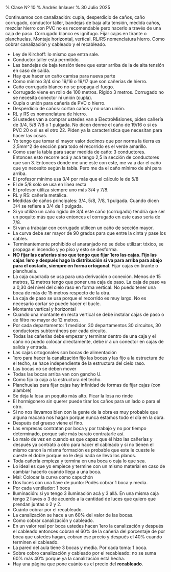 % Clase Nº 10
% Andrés Imlauer
% 30 Julio 2025

Continuamos con canalización: cupla, desperdicio de caños, caño corrugado, conductor taller, bandejas de baja alta tensión, medida caños,
mezclar hierro con PVC no es recomendable pero hacerlo a través de una caja de paso. Corrugado blanco es ignífugo. Fijar cajas en tirante o planchuelas. Montaje horizontal, vertical. RL/RS nomenclatura hierro. Como cobrar canalización y cableado y el recableado.

* Ley de Kirchoff: lo mismo que entra sale.
* Conductor taller está permitido.
* Las bandejas de baja tensión tiene que estar arriba de la de alta tensión en caso de caída.
* Hay que hacer un caño camisa para nueva parte
* Como mínimo 3/4 sino 19/16 o 19/17 que son cañerías de hierro.
* Caño corrugado blanco no se propaga el fuego.
* Corrugado viene en rollo de 100 metros. Rígido 3 metros. Corrugado no se necesita conector ni unión (cupla).
* Cupla o unión para cañería de PVC o hierro.
* Desperdicio de caños: cortan caños y no usan unión.
* RL y RS es nomenclatura de hierro.
* Si ustedes van a comprar ustedes van a ElectroMisiones, piden cañería de 3/4, 5/8 7/8 o 1 pulgada. No dicen denme el caño de 19/16 o si es PVC 20 o si es el otro 22. Piden ya la característica que necesitan para hacer las cosas.
* Yo tengo que tomar el mayor valor decimos que por norma la tierra es 2,5mm^2 de sección para todo el recorrido es el verde amarillo.
* Como usar la tabla para sacar medida de caño: 3 conductores. Entonces esto recorre acá y acá tengo 2,5 la sección de conductores que son 3. Entonces donde me une este con este, me va a dar el caño que yo necesito según la tabla. Pero me da el caño mínimo de ahí para arriba.
* El profesor mínimo usa 3/4 por más que el cálculo le de 5/8
* El de 5/8 solo se usa en línea recta
* El profesor utiliza siempre uno más 3/4 y 7/8.
* RL y RS: cañería metálica.
* Medidas de caños principales: 3/4, 5/8, 7/8, 1 pulgada. Cuando dicen 3/4 se refiere a 3/4 de 1 pulgada.
* Si yo utilizo un caño rígido de 3/4 este caño (corrugado) tendría que ser un poquito más que esto entonces el corrugado en este caso sería de 7/8.
* Si van a trabajar con corrugado utilicen un caño de sección mayor.
* La curva debe ser mayor de 90 grados para que entre la cinta y pase los cables.
* Terminantemente prohibido el anaranjado no se debe utilizar: tóxico, se propaga el incendio y yo piso y esto se desforma.
*  **NO fijar las cañerías sino que tengo que fijar 1ero las cajas. Fijo las cajas 1ero y después hago la distribución si va para arriba para abajo para el costado, siempre en forma ortogonal**. Fijar cajas en tirante o planchuela.
* La caja cuadrada se usa para una derivación o conexión. Menos de 15 metros, 12 metros tengo que poner una caja de paso. La caja de paso va a 0,30 del nivel del cielo raso en forma vertical. No puedo tener una boca de más de 15 metros respecto de la otra.
* La caja de paso se usa porque el recorrido es muy largo. No es necesario cortar se puede hacer el bucle.
* Montante vertical y horizontal
* Cuando una montante en recta vertical se debe instalar cajas de paso o de filtro no mayor de 12 metros.
* Por cada departamento: 1 medidor. 30 departamentos 30 circuitos, 30 conductores subterráneos por cada circuito.
* Todas las cañerías debe empezar y terminar dentro de una caja y el caño no puedo colocar directamente, debe ir a un conector en cajas de salida y entrada.
* Las cajas ortogonales son bocas de alimentación
* 1ero para hacer la canalización fijo las bocas y las fijo a la estructura de el techo, se hace independiente de la estructura del cielo raso.
* Las bocas no se deben mover
* Todas las bocas arriba van con gancho U.
* Como fijo la caja a la estructura del techo.
* Planchuelas para fijar cajas hay infinidad de formas de fijar cajas (con alambre)
* Se deja la losa un poquito más alto. Picar la losa no rinde
* El hormigonero sin querer puede tirar los caños para un lado o para el otro.
* Si no nos llevamos bien con la gente de la obra es muy probable que alguna macana nos hagan porque nunca estamos todo el día en la obra.
* Después del grueso viene el fino.
* Las empresas contratan por boca y por trabajo y no por tiempo determinado, porque sale más barato contratarle así.
*  Lo malo de vez en cuando es que capaz que él hizo las cañerías y después ya contrató a otro para hacer el cableado y si no tienen el mismo canon la misma formación es
probable que este le cueste le cueste el doble porque no le dejó nada se llevó los planos.
* Toda cañería empieza y termina en una boca o caja lo que sea.
* Lo ideal es que yo empiece y termine con un mismo material en caso de cambiar hacerlo cuando llega a una boca.
* Mal: Colocar la curva como capuchón
* Dos luces con una llave de punto: Podés cobrar 1 boca y media.
* Por cada ventilador: 1 boca
* Iluminación: si yo tengo 3 iluminación acá y 3 allá. En una misma caja tengo 2 llaves o 3 de acuerdo a la cantidad de luces que quiero que prendan juntas o 2 y 2.
* Cuánto cobrar por el recableado.
* La canalización se hace a un 60% del valor de las bocas.
* Como cobrar canalización y cableado.
* En un valor real por boca ustedes hacen 1ero la canalización y después el cableado entonces cobran el 60% de la cañería del porcentaje de por boca que ustedes hagan, cobran ese precio y después el 40% cuando terminen el cableado.
* La pared del aula tiene 3 bocas y media. Por cada toma: 1 boca.
* Sobre cobro canalización y cableado por el recableado: no se suma 60% más 40% porque ya la canalización está hecha.
* Hay una página que pone cuánto es el precio del **recableado**.

